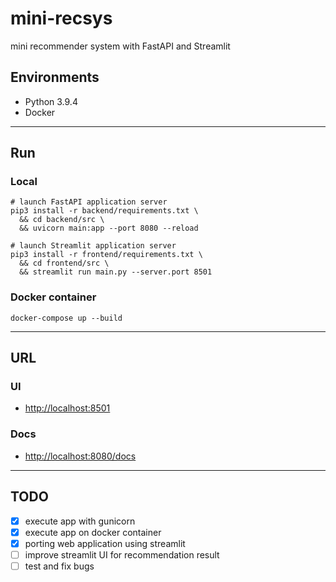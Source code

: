 # mini-recsys
mini recommender system with FastAPI and Streamlit

## Environments
- Python 3.9.4
- Docker

---
## Run
### Local
```shell
# launch FastAPI application server
pip3 install -r backend/requirements.txt \
  && cd backend/src \
  && uvicorn main:app --port 8080 --reload
```
```shell
# launch Streamlit application server
pip3 install -r frontend/requirements.txt \
  && cd frontend/src \
  && streamlit run main.py --server.port 8501
```

### Docker container
```shell
docker-compose up --build
```
---
## URL
### UI
- [http://localhost:8501](http://localhost:8501)

### Docs
- [http://localhost:8080/docs](http://localhost:8080/docs)

---
## TODO
- [x] execute app with gunicorn
- [x] execute app on docker container
- [x] porting web application using streamlit 
- [ ] improve streamlit UI for recommendation result
- [ ] test and fix bugs